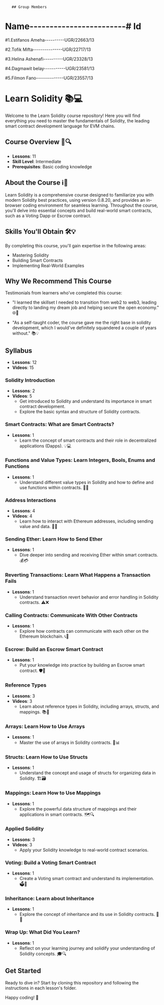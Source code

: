 	   ## Group Members
# Name------------------------# Id

#1.Estifanos Ameha----------UGR/22663/13

#2.Tofik Mifta---------------UGR/22717/13

#3.Helina Ashenafi----------UGR/23328/13

#4.Dagmawit belay-----------UGR/23581/13

#5.Filmon Fano--------------UGR/23557/13


# Learn Solidity 📚💻

Welcome to the Learn Solidity course repository! Here you will find everything you need to master the fundamentals of Solidity, the leading smart contract development language for EVM chains.

## Course Overview 📝🔍

- **Lessons**: 11
- **Skill Level**: Intermediate
- **Prerequisites**: Basic coding knowledge

## About the Course ℹ️🚀

Learn Solidity is a comprehensive course designed to familiarize you with modern Solidity best practices, using version 0.8.20, and provides an in-browser coding environment for seamless learning. Throughout the course, you'll delve into essential concepts and build real-world smart contracts, such as a Voting Dapp or Escrow contract.

## Skills You'll Obtain 🛠️💡

By completing this course, you'll gain expertise in the following areas:

- Mastering Solidity
- Building Smart Contracts
- Implementing Real-World Examples

## Why We Recommend This Course

Testimonials from learners who've completed this course:

- "I learned the skillset I needed to transition from web2 to web3, leading directly to landing my dream job and helping secure the open economy." 🌐💼

- "As a self-taught coder, the course gave me the right base in solidity development, which I would've definitely squandered a couple of years without." 📚💡

## Syllabus

- **Lessons**: 12
- **Videos**: 15

### Solidity Introduction
- **Lessons**: 2
- **Videos**: 5
  - Get introduced to Solidity and understand its importance in smart contract development.
  - Explore the basic syntax and structure of Solidity contracts.

### Smart Contracts: What are Smart Contracts?
- **Lessons**: 1
  - Learn the concept of smart contracts and their role in decentralized applications (Dapps). 💡💻

### Functions and Value Types: Learn Integers, Bools, Enums and Functions
- **Lessons**: 1
  - Understand different value types in Solidity and how to define and use functions within contracts. 🤖🔢

### Address Interactions
- **Lessons**: 4
- **Videos**: 4
  - Learn how to interact with Ethereum addresses, including sending value and data. 💸📨

### Sending Ether: Learn How to Send Ether
- **Lessons**: 1
  - Dive deeper into sending and receiving Ether within smart contracts. 💰💳

### Reverting Transactions: Learn What Happens a Transaction Fails
- **Lessons**: 1
  - Understand transaction revert behavior and error handling in Solidity contracts. ⚠️❌

### Calling Contracts: Communicate With Other Contracts
- **Lessons**: 1
  - Explore how contracts can communicate with each other on the Ethereum blockchain. 📞🔗

### Escrow: Build an Escrow Smart Contract
- **Lessons**: 1
  - Put your knowledge into practice by building an Escrow smart contract. 🛡️💼

### Reference Types
- **Lessons**: 3
- **Videos**: 3
  - Learn about reference types in Solidity, including arrays, structs, and mappings. 📚📝

### Arrays: Learn How to Use Arrays
- **Lessons**: 1
  - Master the use of arrays in Solidity contracts. 🔄📊

### Structs: Learn How to Use Structs
- **Lessons**: 1
  - Understand the concept and usage of structs for organizing data in Solidity. 🏗️🗃️

### Mappings: Learn How to Use Mappings
- **Lessons**: 1
  - Explore the powerful data structure of mappings and their applications in smart contracts. 🗺️🔍

### Applied Solidity
- **Lessons**: 3
- **Videos**: 3
  - Apply your Solidity knowledge to real-world contract scenarios.

### Voting: Build a Voting Smart Contract
- **Lessons**: 1
  - Create a Voting smart contract and understand its implementation. 🗳️👥

### Inheritance: Learn about Inheritance
- **Lessons**: 1
  - Explore the concept of inheritance and its use in Solidity contracts. 🏰🔗

### Wrap Up: What Did You Learn?
- **Lessons**: 1
  - Reflect on your learning journey and solidify your understanding of Solidity concepts. 🎓🔍

## Get Started

Ready to dive in? Start by cloning this repository and following the instructions in each lesson's folder.

Happy coding! 🚀
